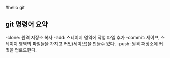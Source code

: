 #hello git

## git 명령어 요약

-clone: 원격 저장소 복사
-add: 스테이지 영역에 작업 파일 추가
-commit: 세이브, 스테이지 영역의 파일들을 가지고 커밋(세이브)을 만들수 있다.
-push: 원격 저장소에 커밋을 업로드한다.
